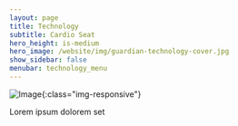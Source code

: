 ```yaml
---
layout: page
title: Technology
subtitle: Cardio Seat
hero_height: is-medium
hero_image: /website/img/guardian-technology-cover.jpg
show_sidebar: false
menubar: technology_menu
---
```


![Image](/website/img/guardian/cardio-seat.png){:class="img-responsive"}

Lorem ipsum dolorem set
